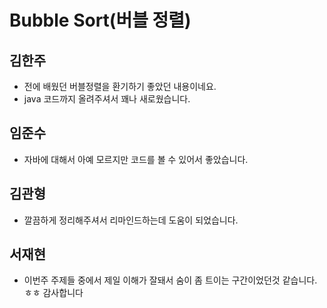 # Bubble Sort(버블 정렬)

## 김한주
- 전에 배웠던 버블정렬을 환기하기 좋았던 내용이네요.
- java 코드까지 올려주셔서 꽤나 새로웠습니다.

## 임준수
- 자바에 대해서 아예 모르지만 코드를 볼 수 있어서 좋았습니다.

## 김관형
- 깔끔하게 정리해주셔서 리마인드하는데 도움이 되었습니다.

## 서재현
- 이번주 주제들 중에서 제일 이해가 잘돼서 숨이 좀 트이는 구간이었던것 같습니다. ㅎㅎ 감사합니다 
